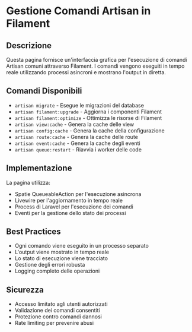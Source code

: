 # Gestione Comandi Artisan in Filament

## Descrizione
Questa pagina fornisce un'interfaccia grafica per l'esecuzione di comandi Artisan comuni attraverso Filament.
I comandi vengono eseguiti in tempo reale utilizzando processi asincroni e mostrano l'output in diretta.

## Comandi Disponibili
- `artisan migrate` - Esegue le migrazioni del database
- `artisan filament:upgrade` - Aggiorna i componenti Filament
- `artisan filament:optimize` - Ottimizza le risorse di Filament
- `artisan view:cache` - Genera la cache delle view
- `artisan config:cache` - Genera la cache della configurazione
- `artisan route:cache` - Genera la cache delle route
- `artisan event:cache` - Genera la cache degli eventi
- `artisan queue:restart` - Riavvia i worker delle code

## Implementazione
La pagina utilizza:
- Spatie QueueableAction per l'esecuzione asincrona
- Livewire per l'aggiornamento in tempo reale
- Process di Laravel per l'esecuzione dei comandi
- Eventi per la gestione dello stato dei processi

## Best Practices
- Ogni comando viene eseguito in un processo separato
- L'output viene mostrato in tempo reale
- Lo stato di esecuzione viene tracciato
- Gestione degli errori robusta
- Logging completo delle operazioni

## Sicurezza
- Accesso limitato agli utenti autorizzati
- Validazione dei comandi consentiti
- Protezione contro comandi dannosi
- Rate limiting per prevenire abusi 